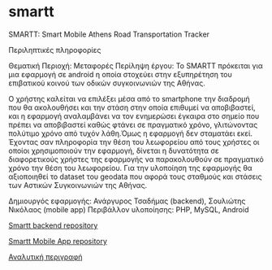 # smartt


SMARTT: Smart Mobile Athens Road Transportation Tracker

Περιληπτικές πληροφορίες

Θεματική Περιοχή: Μεταφορές
Περίληψη έργου: Το SMARTT πρόκειται για μια εφαρμογή σε android η οποία στοχεύει στην εξυπηρέτηση του επιβατικού κοινού των οδικών συγκοινωνιών της Αθήνας.

Ο χρήστης καλείται να επιλέξει μέσα από το smartphone την διαδρομή που θα ακολουθήσει και την στάση στην οποία επιθυμεί να αποβιβαστεί, και η εφαρμογή αναλαμβάνει να τον ενημερώσει έγκαιρα στο σημείο που πρέπει να αποβιβαστεί καθώς φτάνει σε πραγματικό χρόνο, γλιτώνοντας πολύτιμο χρόνο από τυχόν λάθη.Όμως η εφαρμογή δεν σταματάει εκεί. Έχοντας σαν πληροφορία την θέση του λεωφορείου από τους χρήστες οι οποίοι χρησιμοποιούν την εφαρμογή, δίνεται η δυνατότητα σε διαφορετικούς χρήστες της εφαρμογής να παρακολουθούν σε πραγματικό χρόνο την θέση του λεωφορείου.
Για την υλοποίηση της εφαρμογής θα αξιοποιηθεί το dataset του geodata που αφορά τους σταθμούς και στάσεις των Αστικών Συγκοινωνιών της Αθήνας.

Δημιουργός εφαρμογής: Ανάργυρος Τσαδήμας (backend), Σουλιώτης Νικόλαος (mobile app)
Περιβάλλον υλοποίησης: PHP, MySQL, Android


[Smartt backend repository](https://github.com/ellak-monades-aristeias/smartt)

[Smartt Mobile App repository](https://github.com/ellak-monades-aristeias/smartt-mobile)

[Αναλυτική περιγραφή](https://github.com/tsadimas/smartt/blob/master/smartt%20%CE%A0%CE%B1%CF%81%CE%B5%CF%87%CF%8C%CE%BC%CE%B5%CE%BD%CE%B7%20%CE%9B%CE%B5%CE%B9%CF%84%CE%BF%CF%85%CF%81%CE%B3%CE%B9%CE%BA%CF%8C%CF%84%CE%B7%CF%84%CE%B1.pdf)
 
